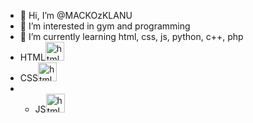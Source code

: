 - 👋 Hi, I’m @MACKOzKLANU
- 👀 I’m interested in gym and programming
- 🌱 I’m currently learning html, css, js, python, c++, php
- HTML<img src="https://upload.wikimedia.org/wikipedia/commons/6/61/HTML5_logo_and_wordmark.svg" alt="html" width="30" height="30">
- CSS<img src="https://upload.wikimedia.org/wikipedia/commons/d/d5/CSS3_logo_and_wordmark.svg" alt="html" width="30" height="30">
- - JS<img src="https://upload.wikimedia.org/wikipedia/commons/d/dc/Javascript-shield.png?w=144" alt="html" width="30" height="30">


<!-- <img src="https://raw.githubusercontent.com/github/explore/80688e429a7d4ef2fca1e82350fe8e3517d3494d/topics/javascript/javascript.png" alt="js" width="30" height="30"> -->
<!-- - 💞️ I’m looking to collaborate on ...
- 📫 How to reach me ... -->

<!---
MACKOzKLANU/MACKOzKLANU is a ✨ special ✨ repository because its `README.md` (this file) appears on your GitHub profile.
You can click the Preview link to take a look at your changes.
--->
